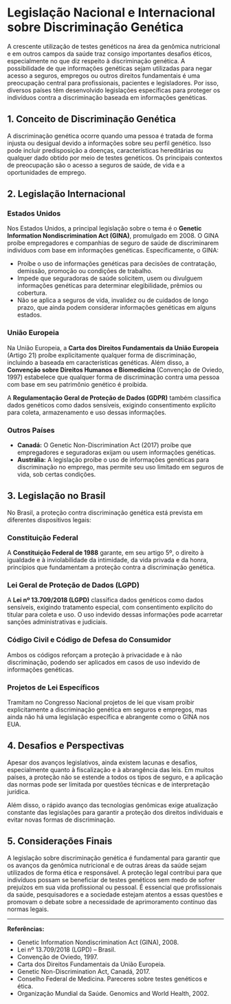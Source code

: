 # Legislação Nacional e Internacional sobre Discriminação Genética

A crescente utilização de testes genéticos na área da genômica nutricional e em outros campos da saúde traz consigo importantes desafios éticos, especialmente no que diz respeito à discriminação genética. A possibilidade de que informações genéticas sejam utilizadas para negar acesso a seguros, empregos ou outros direitos fundamentais é uma preocupação central para profissionais, pacientes e legisladores. Por isso, diversos países têm desenvolvido legislações específicas para proteger os indivíduos contra a discriminação baseada em informações genéticas.

## 1. Conceito de Discriminação Genética

A discriminação genética ocorre quando uma pessoa é tratada de forma injusta ou desigual devido a informações sobre seu perfil genético. Isso pode incluir predisposição a doenças, características hereditárias ou qualquer dado obtido por meio de testes genéticos. Os principais contextos de preocupação são o acesso a seguros de saúde, de vida e a oportunidades de emprego.

## 2. Legislação Internacional

### Estados Unidos

Nos Estados Unidos, a principal legislação sobre o tema é o **Genetic Information Nondiscrimination Act (GINA)**, promulgado em 2008. O GINA proíbe empregadores e companhias de seguro de saúde de discriminarem indivíduos com base em informações genéticas. Especificamente, o GINA:

- Proíbe o uso de informações genéticas para decisões de contratação, demissão, promoção ou condições de trabalho.
- Impede que seguradoras de saúde solicitem, usem ou divulguem informações genéticas para determinar elegibilidade, prêmios ou cobertura.
- Não se aplica a seguros de vida, invalidez ou de cuidados de longo prazo, que ainda podem considerar informações genéticas em alguns estados.

### União Europeia

Na União Europeia, a **Carta dos Direitos Fundamentais da União Europeia** (Artigo 21) proíbe explicitamente qualquer forma de discriminação, incluindo a baseada em características genéticas. Além disso, a **Convenção sobre Direitos Humanos e Biomedicina** (Convenção de Oviedo, 1997) estabelece que qualquer forma de discriminação contra uma pessoa com base em seu patrimônio genético é proibida.

A **Regulamentação Geral de Proteção de Dados (GDPR)** também classifica dados genéticos como dados sensíveis, exigindo consentimento explícito para coleta, armazenamento e uso dessas informações.

### Outros Países

- **Canadá:** O Genetic Non-Discrimination Act (2017) proíbe que empregadores e seguradoras exijam ou usem informações genéticas.
- **Austrália:** A legislação proíbe o uso de informações genéticas para discriminação no emprego, mas permite seu uso limitado em seguros de vida, sob certas condições.

## 3. Legislação no Brasil

No Brasil, a proteção contra discriminação genética está prevista em diferentes dispositivos legais:

### Constituição Federal

A **Constituição Federal de 1988** garante, em seu artigo 5º, o direito à igualdade e à inviolabilidade da intimidade, da vida privada e da honra, princípios que fundamentam a proteção contra a discriminação genética.

### Lei Geral de Proteção de Dados (LGPD)

A **Lei nº 13.709/2018 (LGPD)** classifica dados genéticos como dados sensíveis, exigindo tratamento especial, com consentimento explícito do titular para coleta e uso. O uso indevido dessas informações pode acarretar sanções administrativas e judiciais.

### Código Civil e Código de Defesa do Consumidor

Ambos os códigos reforçam a proteção à privacidade e à não discriminação, podendo ser aplicados em casos de uso indevido de informações genéticas.

### Projetos de Lei Específicos

Tramitam no Congresso Nacional projetos de lei que visam proibir explicitamente a discriminação genética em seguros e empregos, mas ainda não há uma legislação específica e abrangente como o GINA nos EUA.

## 4. Desafios e Perspectivas

Apesar dos avanços legislativos, ainda existem lacunas e desafios, especialmente quanto à fiscalização e à abrangência das leis. Em muitos países, a proteção não se estende a todos os tipos de seguro, e a aplicação das normas pode ser limitada por questões técnicas e de interpretação jurídica.

Além disso, o rápido avanço das tecnologias genômicas exige atualização constante das legislações para garantir a proteção dos direitos individuais e evitar novas formas de discriminação.

## 5. Considerações Finais

A legislação sobre discriminação genética é fundamental para garantir que os avanços da genômica nutricional e de outras áreas da saúde sejam utilizados de forma ética e responsável. A proteção legal contribui para que indivíduos possam se beneficiar de testes genéticos sem medo de sofrer prejuízos em sua vida profissional ou pessoal. É essencial que profissionais da saúde, pesquisadores e a sociedade estejam atentos a essas questões e promovam o debate sobre a necessidade de aprimoramento contínuo das normas legais.

---

**Referências:**

- Genetic Information Nondiscrimination Act (GINA), 2008.
- Lei nº 13.709/2018 (LGPD) – Brasil.
- Convenção de Oviedo, 1997.
- Carta dos Direitos Fundamentais da União Europeia.
- Genetic Non-Discrimination Act, Canadá, 2017.
- Conselho Federal de Medicina. Pareceres sobre testes genéticos e ética.
- Organização Mundial da Saúde. Genomics and World Health, 2002.